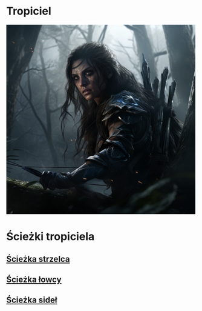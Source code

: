# Tropiciel

<img src="imgs/tropiciel.png" width="500">

# Ścieżki tropiciela

## [Ścieżka strzelca](sciezki/strzelec.md)
## [Ścieżka łowcy](sciezki/lowca.md)
## [Ścieżka sideł](sciezki/sidla.md)
